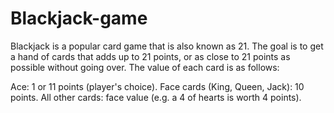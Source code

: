 # Blackjack-game
Blackjack is a popular card game that is also known as 21. The goal is to get a hand of cards that adds up to 21 points, or as close to 21 points as possible without going over. The value of each card is as follows:

Ace: 1 or 11 points (player's choice).
Face cards (King, Queen, Jack): 10 points.
All other cards: face value (e.g. a 4 of hearts is worth 4 points).
